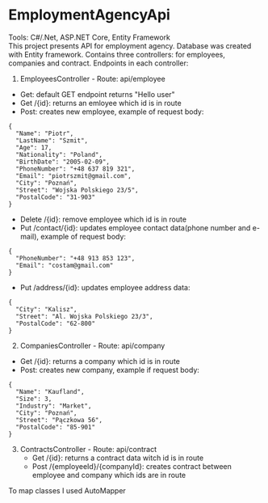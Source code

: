 # EmploymentAgencyApi
Tools: C#/.Net, ASP.NET Core, Entity Framework </br>
This project presents API for employment agency. Database was created with Entity framework. Contains three controllers: for employees, companies and contract. Endpoints in each controller:
1. EmployeesController - Route: api/employee
  - Get: default GET endpoint returns "Hello user"
  - Get /{id}: returns an emloyee which id is in route
  - Post: creates new employee, example of request body:
  ```
  {
    "Name": "Piotr",
    "LastName": "Szmit",
    "Age": 17,
    "Nationality": "Poland",
    "BirthDate": "2005-02-09",
    "PhoneNumber": "+48 637 819 321",
    "Email": "piotrszmit@gmail.com",
    "City": "Poznań",
    "Street": "Wojska Polskiego 23/5",
    "PostalCode": "31-903"
  }
  ```
  - Delete /{id}: remove employee which id is in route
  - Put /contact/{id}: updates employee contact data(phone number and e-mail), example of request body:
  ```
  {
    "PhoneNumber": "+48 913 853 123",
    "Email": "costam@gmail.com"
  }
  ```
  - Put /address/{id}: updates employee address data:
  ```
  {
    "City": "Kalisz",
    "Street": "Al. Wojska Polskiego 23/3",
    "PostalCode": "62-800"
  }
  ```

2. CompaniesController - Route: api/company
  - Get /{id}: returns a company which id is in route
  - Post: creates new company, example if request body:
  ```
  {
    "Name": "Kaufland",
    "Size": 3,
    "Industry": "Market",
    "City": "Poznań",
    "Street": "Pączkowa 56",
    "PostalCode": "85-901"
  }
  ```
  
 3. ContractsController - Route: api/contract
    - Get /{id}: returns a contract data witch id is in route
    - Post /{employeeId}/{companyId}: creates contract between employee and company which ids are in route

To map classes I used AutoMapper
